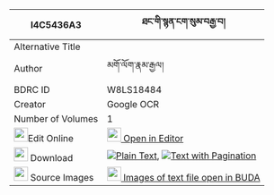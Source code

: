 |I4C5436A3|ཐང་གི་སྙན་ངག་སུམ་བརྒྱ་བ། 
| --- | --- 
|Alternative Title |
|Author| མགོ་ལོག་རྣམ་རྒྱལ།
|BDRC ID | W8LS18484
|Creator | Google OCR
|Number of Volumes| 1
|<img width="25" src="https://img.icons8.com/color/25/000000/edit-property.png">Edit Online| [<img width="25" src="https://avatars.githubusercontent.com/u/45091458?s=200&v=4"> Open in Editor](http://editor.openpecha.org/I4C5436A3)
|<img width="25" src="https://img.icons8.com/fluent/48/000000/download-2.png"/>  Download | [![](https://img.icons8.com/color/20/000000/txt.png)Plain Text](https://github.com/Openpecha/I4C5436A3/releases/download/v1/tang_gi_nyenngak_sumgyaba_plain_I4C5436A3.zip), [![](https://img.icons8.com/color/20/000000/txt.png)Text with Pagination](https://github.com/Openpecha/I4C5436A3/releases/download/v1/tang_gi_nyenngak_sumgyaba_pages_I4C5436A3.zip)
|<img width="25" src="https://img.icons8.com/plasticine/100/000000/pictures-folder.png"/>  Source Images | [<img width="25" src="https://library.bdrc.io/icons/BUDA-small.svg"> Images of text file open in BUDA](https://library.bdrc.io/show/bdr:W8LS18484)